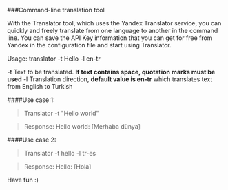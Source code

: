###Command-line translation tool 

With the Translator tool, which uses the Yandex Translator service, you can quickly and freely translate from one language to another in the command line. You can save the API Key information that you can get for free from Yandex in the configuration file and start using Translator.

Usage: translator -t Hello -l en-tr

-t Text to be translated. **If text contains space, quotation marks must be used**
-l Translation direction, **default value is en-tr** which translates text from English to Turkish


####Use case 1:

>Translator -t "Hello world"

>Response:
>Hello world: [Merhaba dünya]

####Use case 2:

>Translator -t hello -l tr-es

>Response:
>Hello: [Hola]

Have fun :)
